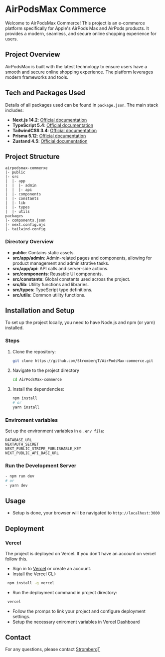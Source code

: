 # AirPodsMax Commerce

Welcome to AirPodsMax Commerce! This project is an e-commerce platform specifically for Apple's AirPods Max and AirPods products. It provides a modern, seamless, and secure online shopping experience for users.

## Project Overview

AirPodsMax is built with the latest technology to ensure users have a smooth and secure online shopping experience. The platform leverages modern frameworks and tools.

## Tech and Packages Used

Details of all packages used can be found in `package.json`. The main stack includes:

- **Next.js 14.2**: [Official documentation](https://nextjs.org/docs)
- **TypeScript 5.4**: [Official documentation](https://www.typescriptlang.org/docs/handbook/release-notes/typescript-5-4.html)
- **TailwindCSS 3.4**: [Official documentation](https://tailwindcss.com/docs/)
- **Prisma 5.12**: [Official documentation](https://www.prisma.io/docs/getting-started/setup-prisma/start-from-scratch/relational-databases-typescript-postgresql)
- **Zustand 4.5**: [Official documentation](https://docs.pmnd.rs/zustand/getting-started/introduction)

## Project Structure

```
airpodsmax-commerxe
|- public
|- src
|  |- app
|  |  |- admin
|  |  |- api
|  |- components
|  |- constants
|  |- lib
|  |- types
|  |- utils
packages
|- components.json
|- next.config.mjs
|- tailwind-config
```

### Directory Overview

- **public**: Contains static assets.
- **src/app/admin**: Admin-related pages and components, allowing for product management and administrative tasks.
- **src/app/api**: API calls and server-side actions.
- **src/components**: Reusable UI components.
- **src/constants**: Global constants used across the project.
- **src/lib**: Utility functions and libraries.
- **src/types**: TypeScript type definitions.
- **src/utils**: Common utility functions.

## Installation and Setup

To set up the project locally, you need to have Node.js and npm (or yarn) installed.

### Steps

1. Clone the repository:

   ```bash
   git clone https://github.com/StrombergT/AirPodsMax-commerce.git
   ```

2. Navigate to the project directory

   ```bash
   cd AirPodsMax-commerce
   ```

3. Install the dependencies:
   ```bash
   npm install
   # or
   yarn install
   ```

### Enviroment variables

Set up the environment variables in a `.env file`:

```
DATABASE_URL
NEXTAUTH_SECRET
NEXT_PUBLIC_STRIPE_PUBLISHABLE_KEY
NEXT_PUBLIC_API_BASE_URL
```

### Run the Development Server

```bash
- npm run dev
# or
- yarn dev
```

## Usage

- Setup is done, your browser will be navigated to `http://localhost:3000`

## Deployment

### Vercel

The project is deployed on Vercel. If you don't have an account on vercel follow this.

- Sign in to [Vercel](https://vercel.com/) or create an account.
- Install the Vercel CLI:

```bash
 npm install -g vercel
```

- Run the deployment command in project directory:

```bash
 vercel
```

- Follow the promps to link your project and configure deployment settings.
- Setup the necessary eniroment variables in Vercel Dashboard

## Contact

For any questions, please contact [StrombergT](https://github.com/StrombergT)
